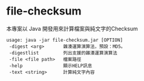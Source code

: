 # file-checksum
本專案以 Java 開發用來計算檔案與純文字的Checksum

```
usage: java -jar file-checksum.jar [OPTION]
 -digest <arg>       雜湊運算演算法，預設：MD5。
 -digestlist         列出支援的雜湊運算演算法
 -file <file path>   檔案路徑
 -help               顯示HELP訊息
 -text <string>      計算純文字內容
```
